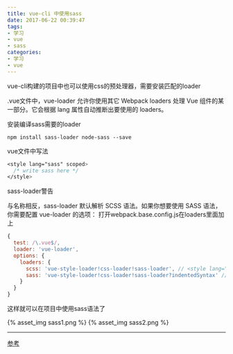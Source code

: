 ```yaml
---
title: vue-cli 中使用sass
date: 2017-06-22 00:39:47
tags: 
- 学习 
- vue
- sass
categories:
- 学习
- vue
---
```

vue-cli构建的项目中也可以使用css的预处理器，需要安装匹配的loader

.vue文件中，vue-loader 允许你使用其它 Webpack loaders 处理 Vue 组件的某一部分。它会根据 lang 属性自动推断出要使用的 loaders。
<!--more-->
安装编译sass需要的loader

```
npm install sass-loader node-sass --save
```

vue文件中写法

``` css
<style lang="sass" scoped>
  /* write sass here */
</style>
```

sass-loader警告

与名称相反，sass-loader 默认解析 SCSS 语法。如果你想要使用 SASS 语法，你需要配置 vue-loader 的选项：
打开webpack.base.config.js在loaders里面加上

``` javascript
{
  test: /\.vue$/,
  loader: 'vue-loader',
  options: {
    loaders: {
      scss: 'vue-style-loader!css-loader!sass-loader', // <style lang="scss">
      sass: 'vue-style-loader!css-loader!sass-loader?indentedSyntax' // <style lang="sass">
    }
  }
}
```

这样就可以在项目中使用sass语法了

{% asset_img sass1.png %}
{% asset_img sass2.png %}  



***
[参考](https://vue-loader.vuejs.org/zh-cn/configurations/pre-processors.html)
